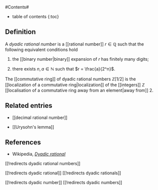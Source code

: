 
#Contents#
* table of contents
{:toc}

## Definition

A _dyadic rational number_ is a [[rational number]] $r \in \mathbb{Q}$ such that the following equivalent conditions hold

1. the [[binary number|binary]] expansion of $r$ has finitely many digits;

1. there exists $n,a \in \mathbb{N}$ such that $r = \frac{a}{2^n}$.

The [[commutative ring]] of dyadic rational numbers $\mathbb{Z}[1/2]$ is the [[localization of a commutative ring|localization]] of the [[integers]] $\mathbb{Z}$ [[localisation of a commutative ring away from an element|away from]] $2$.

## Related entries

* [[decimal rational number]]

* [[Urysohn's lemma]]

## References

* Wikipedia, _[Dyadic rational](https://en.wikipedia.org/wiki/Dyadic_rational)_

[[!redirects dyadic rational numbers]]

[[!redirects dyadic rational]]
[[!redirects dyadic rationals]]

[[!redirects dyadic number]]
[[!redirects dyadic numbers]]